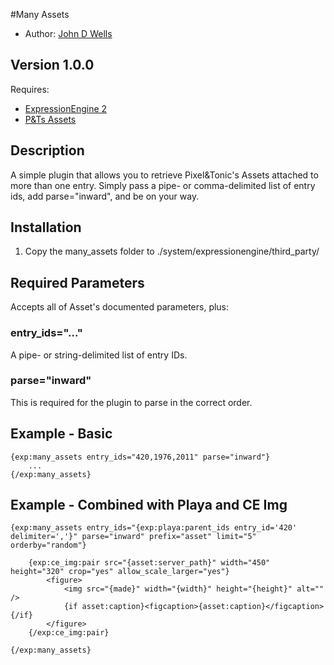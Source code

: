 #Many Assets

* Author: [John D Wells](http://johndwells.com)

## Version 1.0.0 

Requires:

* [ExpressionEngine 2](http://expressionengine.com/)
* [P&Ts Assets](http://pixelandtonic.com/assets)

## Description

A simple plugin that allows you to retrieve Pixel&Tonic's Assets attached to more than one entry. Simply pass a pipe- or comma-delimited list of entry ids, add parse="inward", and be on your way. 

## Installation

1. Copy the many_assets folder to ./system/expressionengine/third_party/

## Required Parameters

Accepts all of Asset's documented parameters, plus:

### entry_ids="..."

A pipe- or string-delimited list of entry IDs.

### parse="inward"

This is required for the plugin to parse in the correct order.

## Example - Basic

	{exp:many_assets entry_ids="420,1976,2011" parse="inward"}
		...
	{/exp:many_assets}

## Example - Combined with Playa and CE Img

	{exp:many_assets entry_ids="{exp:playa:parent_ids entry_id='420' delimiter=','}" parse="inward" prefix="asset" limit="5" orderby="random"}

		{exp:ce_img:pair src="{asset:server_path}" width="450" height="320" crop="yes" allow_scale_larger="yes"}
			<figure>
				<img src="{made}" width="{width}" height="{height}" alt="" />
				{if asset:caption}<figcaption>{asset:caption}</figcaption>{/if}
			</figure>
		{/exp:ce_img:pair}
		
	{/exp:many_assets}
